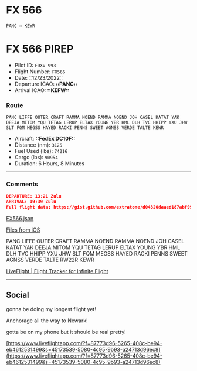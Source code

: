 # FX 566

`PANC ⇨ KEWR`

# FX 566 PIREP

- Pilot ID: `FDXV 993`
- Flight Number: `FX566`
- Date: ::12/23/2022::
- Departure ICAO: **::PANC::**
- Arrival ICAO: **::KEFW::**

### Route

```other
PANC LIFFE OUTER CRAFT RAMMA NOEND RAMMA NOEND JOH CASEL KATAT YAK DEEJA MITOM YQU TETAG LERUP ELTAX YOUNG YBR HML DLH TVC HHIPP YXU JHW SLT FQM MEGSS HAYED RACKI PENNS SWEET AGNSS VERDE TALTE KEWR
```

- Aircraft: **::FedEx DC10F::**
- Distance (nm): `3125`
- Fuel Used (lbs): `74216`
- Cargo (lbs): `90954`
- Duration: 6 Hours, 8 Minutes

---

### Comments

```json
DEPARTURE: 13:21 Zulu
ARRIVAL: 19:39 Zulu
Full flight data: https://gist.github.com/extratone/d04320daaed187abf9905a8e06b0c17d
```

[FX566.json](https://gist.github.com/extratone/d04320daaed187abf9905a8e06b0c17d)

[Files from iOS](FX%20566.assets/Files%20from%20iOS.pdf)

PANC LIFFE OUTER CRAFT RAMMA NOEND RAMMA NOEND JOH CASEL KATAT YAK DEEJA MITOM YQU TETAG LERUP ELTAX YOUNG YBR HML DLH TVC HHIPP YXU JHW SLT FQM MEGSS HAYED RACKI PENNS SWEET AGNSS VERDE TALTE RW22R KEWR

[LiveFlight | Flight Tracker for Infinite Flight](https://www.liveflightapp.com/?f=87773d96-5265-408c-be94-eb4612531499&s=45173539-5080-4c95-9b93-a24713d96ec8)

---

## Social

gonna be doing my longest flight yet!

Anchorage all the way to Newark!

gotta be on my phone but it should be real pretty!

[https://www.liveflightapp.com/?f=87773d96-5265-408c-be94-eb4612531499&s=45173539-5080-4c95-9b93-a24713d96ec8](https://www.liveflightapp.com/?f=87773d96-5265-408c-be94-eb4612531499&s=45173539-5080-4c95-9b93-a24713d96ec8)

